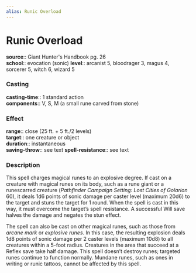 ```yaml
---
alias: Runic Overload
---
```


# Runic Overload 

**source**:: Giant Hunter's Handbook pg. 26  
**school**:: evocation (sonic)
**level**:: arcanist 5, bloodrager 3, magus 4, sorcerer 5, witch 6, wizard 5

### Casting 

**casting-time**:: 1 standard action  
**components**:: V, S, M (a small rune carved from stone)

### Effect 

**range**:: close (25 ft. + 5 ft./2 levels)  
**target**:: one creature or object  
**duration**:: instantaneous  
**saving-throw**:: see text
**spell-resistance**:: see text

### Description 

This spell charges magical runes to an explosive degree. If cast on a creature with magical runes on its body, such as a rune giant or a runescarred creature (*Pathfinder Campaign Setting: Lost Cities of Golarion* 60), it deals 1d6 points of sonic damage per caster level (maximum 20d6) to the target and stuns the target for 1 round. When the spell is cast in this way, it must overcome the target’s spell resistance. A successful Will save halves the damage and negates the stun effect.  
  
The spell can also be cast on other magical runes, such as those from *arcane mark* or *explosive runes*. In this case, the resulting explosion deals 1d8 points of sonic damage per 2 caster levels (maximum 10d8) to all creatures within a 5-foot radius. Creatures in the area that succeed at a Reflex save take half damage. This spell doesn’t destroy runes; targeted runes continue to function normally. Mundane runes, such as ones in writing or runic tattoos, cannot be affected by this spell.
